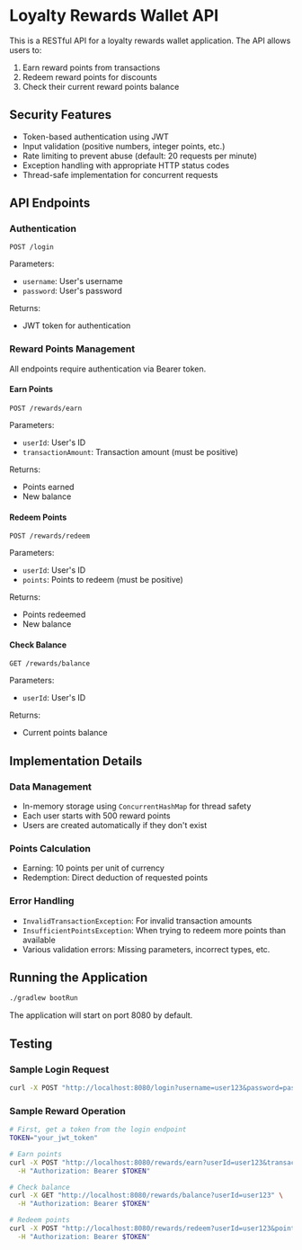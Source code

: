 # Loyalty Rewards Wallet API

This is a RESTful API for a loyalty rewards wallet application. The API allows users to:

1. Earn reward points from transactions
2. Redeem reward points for discounts
3. Check their current reward points balance

## Security Features

- Token-based authentication using JWT
- Input validation (positive numbers, integer points, etc.)
- Rate limiting to prevent abuse (default: 20 requests per minute)
- Exception handling with appropriate HTTP status codes
- Thread-safe implementation for concurrent requests

## API Endpoints

### Authentication

```
POST /login
```

Parameters:
- `username`: User's username
- `password`: User's password

Returns:
- JWT token for authentication

### Reward Points Management

All endpoints require authentication via Bearer token.

#### Earn Points

```
POST /rewards/earn
```

Parameters:
- `userId`: User's ID
- `transactionAmount`: Transaction amount (must be positive)

Returns:
- Points earned
- New balance

#### Redeem Points

```
POST /rewards/redeem
```

Parameters:
- `userId`: User's ID
- `points`: Points to redeem (must be positive)

Returns:
- Points redeemed
- New balance

#### Check Balance

```
GET /rewards/balance
```

Parameters:
- `userId`: User's ID

Returns:
- Current points balance

## Implementation Details

### Data Management

- In-memory storage using `ConcurrentHashMap` for thread safety
- Each user starts with 500 reward points
- Users are created automatically if they don't exist

### Points Calculation

- Earning: 10 points per unit of currency
- Redemption: Direct deduction of requested points

### Error Handling

- `InvalidTransactionException`: For invalid transaction amounts
- `InsufficientPointsException`: When trying to redeem more points than available
- Various validation errors: Missing parameters, incorrect types, etc.

## Running the Application

```bash
./gradlew bootRun
```

The application will start on port 8080 by default.

## Testing

### Sample Login Request

```bash
curl -X POST "http://localhost:8080/login?username=user123&password=password"
```

### Sample Reward Operation

```bash
# First, get a token from the login endpoint
TOKEN="your_jwt_token"

# Earn points
curl -X POST "http://localhost:8080/rewards/earn?userId=user123&transactionAmount=100" \
  -H "Authorization: Bearer $TOKEN"

# Check balance
curl -X GET "http://localhost:8080/rewards/balance?userId=user123" \
  -H "Authorization: Bearer $TOKEN"

# Redeem points
curl -X POST "http://localhost:8080/rewards/redeem?userId=user123&points=500" \
  -H "Authorization: Bearer $TOKEN"
```